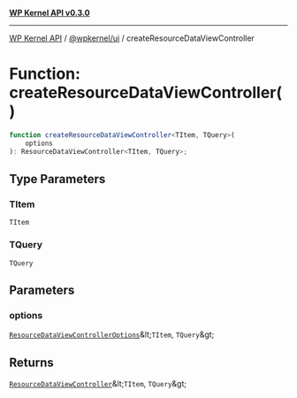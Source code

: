 [**WP Kernel API v0.3.0**](../../../README.md)

---

[WP Kernel API](../../../README.md) / [@wpkernel/ui](../README.md) / createResourceDataViewController

# Function: createResourceDataViewController()

```ts
function createResourceDataViewController<TItem, TQuery>(
	options
): ResourceDataViewController<TItem, TQuery>;
```

## Type Parameters

### TItem

`TItem`

### TQuery

`TQuery`

## Parameters

### options

[`ResourceDataViewControllerOptions`](../interfaces/ResourceDataViewControllerOptions.md)\&lt;`TItem`, `TQuery`\&gt;

## Returns

[`ResourceDataViewController`](../interfaces/ResourceDataViewController.md)\&lt;`TItem`, `TQuery`\&gt;
